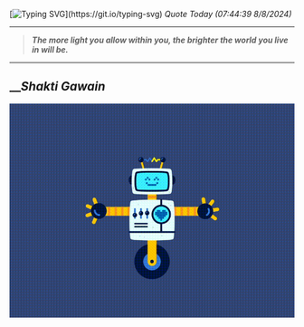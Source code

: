 [![Typing SVG](https://readme-typing-svg.herokuapp.com?font=Press+Start+2P&color=C2F784&size=35&width=900&height=100&lines=Hello+World%2C+I'm+Hung+!)](https://git.io/typing-svg) 
_Quote Today (07:44:39 8/8/2024)_
___
>**_The more light you allow within you, the brighter the world you live in will be._**
___

## __**_Shakti Gawain_**

![RobotDance](src/assets/images/robot-dancing-dribble.gif?style=center)
